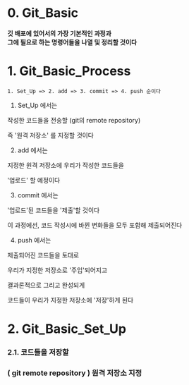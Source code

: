 # 0. Git_Basic   
   
**깃 배포에 있어서의 가장 기본적인 과정과**   
**그에 필요로 하는 명령어들을 나열 및 정리할 것이다**   
   
# 1. Git_Basic_Process   
   


    1. Set_Up => 2. add => 3. commit => 4. push 순이다
   


1. Set_Up 에서는   
   
작성한 코드들을 전송할 (git의 remote repository)   
   
즉 '원격 저장소' 를 지정할 것이다   
   


2. add 에서는   
   
지정한 원격 저장소에 우리가 작성한 코드들을   
   
'업로드' 할 예정이다   



3. commit 에서는   
   
'업로드'된 코드들을 '제출'할 것이다   
   
이 과정에선, 코드 작성시에 바뀐 변화들을 모두 포함해 제출되어진다   
   


4. push 에서는   

제출되어진 코드들을 토대로   

우리가 지정한 저장소로 '주입'되어지고   

결과론적으로 그리고 완성되게   
   
코드들이 우리가 지정한 저장소에 '저장'하게 된다   
   

# 2. Git_Basic_Set_Up   
   

### 2.1. 코드들을 저장할   
### ( git remote repository ) 원격 저장소 지정   
   
   
    